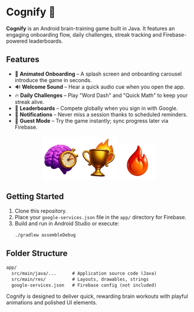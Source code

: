 # Cognify 🧠

**Cognify** is an Android brain-training game built in Java. It features an engaging onboarding flow, daily challenges, streak tracking and Firebase-powered leaderboards.

## Features

- 🎉 **Animated Onboarding** – A splash screen and onboarding carousel introduce the game in seconds.
- 🔊 **Welcome Sound** – Hear a quick audio cue when you open the app.
- 🔥 **Daily Challenges** – Play "Word Dash" and "Quick Math" to keep your streak alive.
- 👑 **Leaderboards** – Compete globally when you sign in with Google.
- 🔔 **Notifications** – Never miss a session thanks to scheduled reminders.
- 💖 **Guest Mode** – Try the game instantly; sync progress later via Firebase.

<p align="center">
  <img src="app/src/main/res/drawable/brain_train.png" alt="Brain Train" width="100"/>
  <img src="app/src/main/res/drawable/rewards.png" alt="Rewards" width="100"/>
  <img src="app/src/main/res/drawable/ic_streak.png" alt="Streak" width="100"/>
</p>

## Getting Started

1. Clone this repository.
2. Place your `google-services.json` file in the `app/` directory for Firebase.
3. Build and run in Android Studio or execute:
   ```bash
   ./gradlew assembleDebug
   ```

## Folder Structure

```
app/
  src/main/java/...      # Application source code (Java)
  src/main/res/          # Layouts, drawables, strings
  google-services.json   # Firebase config (not included)
```

Cognify is designed to deliver quick, rewarding brain workouts with playful animations and polished UI elements.
